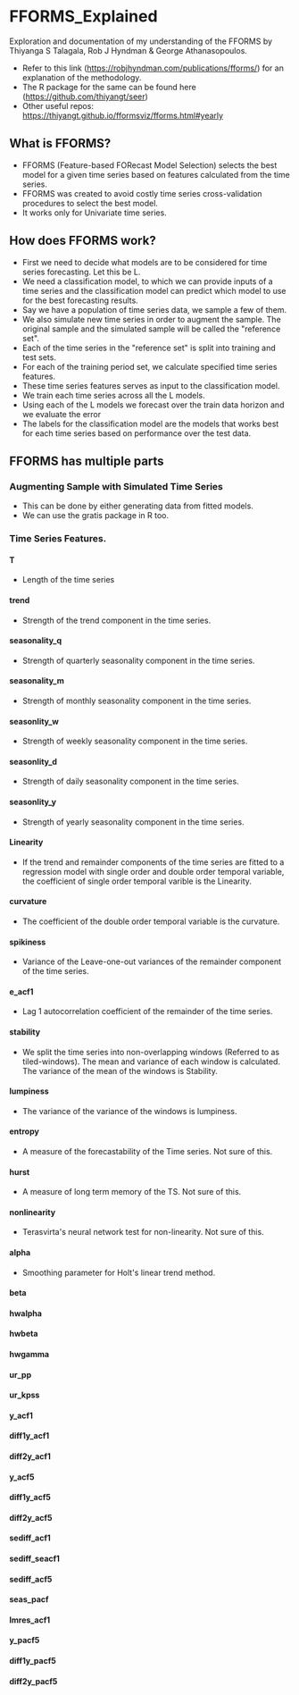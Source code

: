 # FFORMS_Explained
Exploration and documentation of my understanding of the FFORMS by Thiyanga S Talagala, Rob J Hyndman & George Athanasopoulos.
* Refer to this link (https://robjhyndman.com/publications/fforms/) for an explanation of the methodology.
* The R package for the same can be found here (https://github.com/thiyangt/seer)
* Other useful repos: https://thiyangt.github.io/fformsviz/fforms.html#yearly

## What is FFORMS?
* FFORMS (Feature-based FORecast Model Selection) selects the best model for a given time series based on features calculated from the time series.
* FFORMS was created to avoid costly time series cross-validation procedures to select the best model.
* It works only for Univariate time series.
## How does FFORMS work?
* First we need to decide what models are to be considered for time series forecasting. Let this be L.
* We need a classification model, to which we can provide inputs of a time series and the classification model can predict which model to use for the best forecasting results.
* Say we have a population of time series data, we sample a few of them.
* We also simulate new time series in order to augment the sample. The original sample and the simulated sample will be called the "reference set".
* Each of the time series in the "reference set" is split into training and test sets.
* For each of the training period set, we calculate specified time series features.
* These time series features serves as input to the classification model.
* We train each time series across all the L models.
* Using each of the L models we forecast over the train data horizon and we evaluate the error
* The labels for the classification model are the models that works best for each time series based on performance over the test data.
## FFORMS has multiple parts
### Augmenting Sample with Simulated Time Series
* This can be done by either generating data from fitted models.
* We can use the gratis package in R too.
### Time Series Features.
#### T
* Length of the time series
#### trend 
* Strength of the trend component in the time series.
#### seasonality_q
* Strength of quarterly seasonality component in the time series.
#### seasonality_m
* Strength of monthly seasonality component in the time series.
#### seasonlity_w
* Strength of weekly seasonality component in the time series.
#### seasonlity_d
* Strength of daily seasonality component in the time series.
#### seasonlity_y
* Strength of yearly seasonality component in the time series.
#### Linearity
* If the trend and remainder components of the time series are fitted to a regression model with single order and double order temporal variable, the coefficient of single order temporal varible is the Linearity.
#### curvature
* The coefficient of the double order temporal variable is the curvature.
#### spikiness
* Variance of the Leave-one-out variances of the remainder component of the time series.
#### e_acf1
* Lag 1 autocorrelation coefficient of the remainder of the time series.
#### stability
* We split the time series into non-overlapping windows (Referred to as tiled-windows). The mean and variance of each window is calculated. The variance of the mean of the windows is Stability.
#### lumpiness
* The variance of the variance of the windows is lumpiness.
#### entropy
* A measure of the forecastability of the Time series. Not sure of this. 
#### hurst
* A measure of long term memory of the TS. Not sure of this. 
#### nonlinearity
* Terasvirta's neural network test for non-linearity. Not sure of this.
#### alpha
* Smoothing parameter for Holt's linear trend method.
#### beta
#### hwalpha
#### hwbeta
#### hwgamma
#### ur_pp
#### ur_kpss
#### y_acf1
#### diff1y_acf1
#### diff2y_acf1
#### y_acf5
#### diff1y_acf5
#### diff2y_acf5
#### sediff_acf1
#### sediff_seacf1
#### sediff_acf5
#### seas_pacf
#### lmres_acf1
#### y_pacf5
#### diff1y_pacf5
#### diff2y_pacf5
